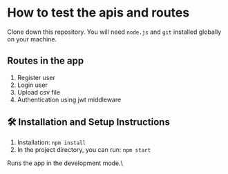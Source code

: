 # How to test the apis and routes

Clone down this repository. You will need `node.js` and `git` installed globally on your machine.

## Routes in the app

1. Register user
2. Login user 
3. Upload csv file 
4. Authentication using jwt middleware

## 🛠 Installation and Setup Instructions

1. Installation: `npm install`
2. In the project directory, you can run: `npm start`

Runs the app in the development mode.\
